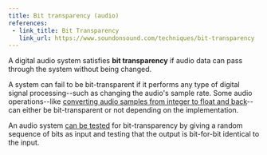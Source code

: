 ```yaml
---
title: Bit transparency (audio)
references:
 - link_title: Bit Transparency
   link_url: https://www.soundonsound.com/techniques/bit-transparency
---
```


A digital audio system satisfies **bit transparency** if audio data can pass through the system without being changed.

A system can fail to be bit-transparent if it performs any type of digital signal processing--such as changing the audio's sample rate. Some audio operations--like [converting audio samples from integer to float and back][1]--can either be bit-transparent or not depending on the implementation.

An audio system [can be tested][2] for bit-transparency by giving a random sequence of bits as input and testing that the output is bit-for-bit identical to the input.

[1]: http://blog.bjornroche.com/2009/12/int-float-int-its-jungle-out-there.html
[2]: https://benchmarkmedia.com/blogs/wiki/14949565-bit-transparency
